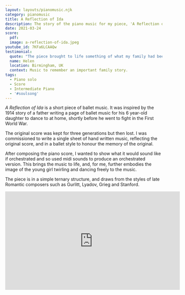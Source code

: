 ```yaml
---
layout: layouts/pianomusic.njk
category: pianomusic
title: A Reflection of Ida
description: The story of the piano music for my piece, 'A Reflection of Ida' 
date: 2021-03-24
score:
  pdf: 
  image: a-reflection-of-ida.jpeg
youtube_id: 7KFa6LCAAQw
testimonial:
  quote: "The piece brought to life something of what my family had been through; and it expresses the love of music, dance and for each other that has run through the family from one generation to another."
  name: Helen
  location: Birmingham, UK
  context: Music to remember an important family story.
tags:
  - Piano solo
  - Score
  - Intermediate Piano
  - '#soulsong'
---
```


*A Reflection of Ida* is a short piece of ballet music. It was inspired by the 1914 story of a father writing a page of ballet music for his 6 year-old daughter to dance to at home, shortly before he went to fight in the First World War. 

The original score was kept for three generations but then lost. I was commissioned to write a single sheet of hand written music, reflecting the original score, and in a ballet style to honour the memory of the original.  

After composing the piano score, I wanted to show what it would sound like if orchestrated and so used midi sounds to produce an orchestrated version. This brings the music to life, and, for me, further embodies the image of the young girl twirling and dancing freely to the music. 

The piece is in a simple ternary structure, and draws from the styles of late Romantic composers such as Gurlitt, Lyadov, Grieg and Stanford. 

<iframe width="560" height="315" src="https://www.youtube.com/embed/LBOEQhoOTug" title="YouTube video player" frameborder="0" allow="accelerometer; autoplay; clipboard-write; encrypted-media; gyroscope; picture-in-picture" allowfullscreen></iframe>
